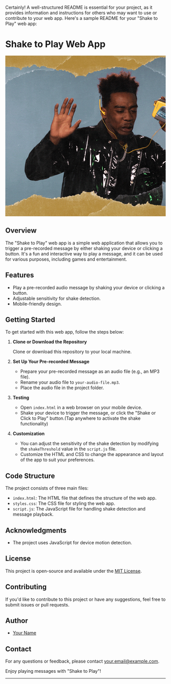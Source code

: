 Certainly! A well-structured README is essential for your project, as it provides information and instructions for others who may want to use or contribute to your web app. Here's a sample README for your "Shake to Play" web app:

# Shake to Play Web App

![Shake to Play Demo](demo.gif)

## Overview

The "Shake to Play" web app is a simple web application that allows you to trigger a pre-recorded message by either shaking your device or clicking a button. It's a fun and interactive way to play a message, and it can be used for various purposes, including games and entertainment.

## Features

- Play a pre-recorded audio message by shaking your device or clicking a button.
- Adjustable sensitivity for shake detection.
- Mobile-friendly design.

## Getting Started

To get started with this web app, follow the steps below:

1. **Clone or Download the Repository**

   Clone or download this repository to your local machine.

2. **Set Up Your Pre-recorded Message**

   - Prepare your pre-recorded message as an audio file (e.g., an MP3 file).
   - Rename your audio file to `your-audio-file.mp3`.
   - Place the audio file in the project folder.

3. **Testing**

   - Open `index.html` in a web browser on your mobile device.
   - Shake your device to trigger the message, or click the "Shake or Click to Play" button.(Tap anywhere to activate the shake functionality)

4. **Customization**

   - You can adjust the sensitivity of the shake detection by modifying the `shakeThreshold` value in the `script.js` file.
   - Customize the HTML and CSS to change the appearance and layout of the app to suit your preferences.

## Code Structure

The project consists of three main files:

- `index.html`: The HTML file that defines the structure of the web app.
- `styles.css`: The CSS file for styling the web app.
- `script.js`: The JavaScript file for handling shake detection and message playback.

## Acknowledgments

- The project uses JavaScript for device motion detection.

## License

This project is open-source and available under the [MIT License](LICENSE).

## Contributing

If you'd like to contribute to this project or have any suggestions, feel free to submit issues or pull requests.

## Author

- [Your Name](https://github.com/yourusername)

## Contact

For any questions or feedback, please contact [your.email@example.com](mailto:capwellmurimi@gmail.com).

Enjoy playing messages with "Shake to Play"!

---
